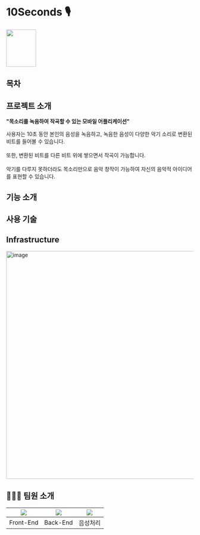 # 10Seconds 🎙️
<img width="80" height="100" src="https://github.com/JanSound/.github/assets/63959171/fb29aeed-570c-40e9-8b5d-82a0b23741f8" />



## 목차

## 프로젝트 소개
**"목소리를 녹음하여 작곡할 수 있는 모바일 어플리케이션"** 

사용자는 10초 동안 본인의 음성을 녹음하고, 녹음한 음성이 다양한 악기 소리로 변환된 비트를 들어볼 수 있습니다. <br/><br/>
또한, 변환된 비트를 다른 비트 위에 쌓으면서 작곡이 가능합니다. <br/><br/>
악기를 다루지 못하더라도 목소리만으로 음악 창작이 가능하여 자신의 음악적 아이디어를 표현할 수 있습니다.

## 기능 소개


## 사용 기술

## Infrastructure
<img width="612" alt="image" src="https://github.com/JanSound/.github/assets/63959171/b6131bb8-8da1-489b-b932-b34e6bfc449f">

## 🧑🏻‍💻 팀원 소개
| [<img src="https://contrib.rocks/image?repo=rbgksqkr/rbgksqkr" />](https://avatars.githubusercontent.com/u/63959171?s=400&u=bbeb7987d9fd99dd5ae96681aec38bbdf473f9eb&v=4) | <img src="https://contrib.rocks/image?repo=sanghunmoon/web-tutorial" /> | <img src="https://contrib.rocks/image?repo=2JooYeon/2JooYeon" />
| :----------------------------------------------------------: | :----------------------------------------------------------: | :----------------------------------------------------------: 
|                          Front-End                         |                          Back-End                         |                           음성처리 
